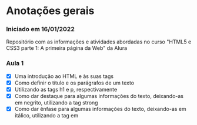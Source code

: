 # Anotações gerais

### Iniciado em 16/01/2022
Repositório com as informações e atividades abordadas no curso "HTML5 e CSS3 parte 1: A primeira página da Web" da Alura

### Aula 1 
- [x] Uma introdução ao HTML e às suas tags
- [x] Como definir o título e os parágrafos de um texto
- [x] Utilizando as tags h1 e p, respectivamente
- [x] Como dar destaque para algumas informações do texto, deixando-as em negrito, utilizando a tag strong
- [x] Como dar ênfase para algumas informações do texto, deixando-as em itálico, utilizando a tag em
